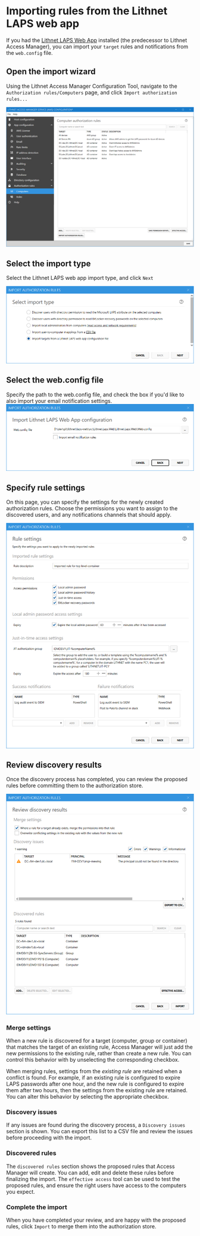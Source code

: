 # Importing rules from the Lithnet LAPS web app

If you had the [Lithnet LAPS Web App](https://github.com/lithnet/laps-web) installed (the predecessor to Lithnet Access Manager), you can import your `target` rules and notifications from the `web.config` file.

## Open the import wizard

Using the Lithnet Access Manager Configuration Tool, navigate to the `Authorization rules/Computers` page, and click `Import authorization rules...`

![](../../images/ui-page-authorization-rules-computers.png)

## Select the import type

Select the Lithnet LAPS web app import type, and click `Next`

![](../../images/ui-page-import-type-lapsweb.png)

## Select the web.config file

Specify the path to the web.config file, and check the box if you'd like to also import your email notification settings. ![](../../images/ui-page-import-lapsweb.png)

## Specify rule settings

On this page, you can specify the settings for the newly created authorization rules. Choose the permissions you want to assign to the discovered users, and any notifications channels that should apply.

![](../../images/ui-page-import-rulesettings.png)

## Review discovery results

Once the discovery process has completed, you can review the proposed rules before committing them to the authorization store.

![](../../images/ui-page-import-results.png)

### Merge settings

When a new rule is discovered for a target (computer, group or container) that matches the target of an existing rule, Access Manager will just add the new permissions to the existing rule, rather than create a new rule. You can control this behavior with by unselecting the corresponding checkbox.

When merging rules, settings from the _existing rule_ are retained when a conflict is found. For example, if an existing rule is configured to expire LAPS passwords after one hour, and the new rule is configured to expire them after two hours, then the settings from the existing rule are retained. You can alter this behavior by selecting the appropriate checkbox.

### Discovery issues

If any issues are found during the discovery process, a `Discovery issues` section is shown. You can export this list to a CSV file and review the issues before proceeding with the import.

### Discovered rules

The `discovered rules` section shows the proposed rules that Access Manager will create. You can add, edit and delete these rules before finalizing the import. The `effective access` tool can be used to test the proposed rules, and ensure the right users have access to the computers you expect.

### Complete the import

When you have completed your review, and are happy with the proposed rules, click `Import` to merge them into the authorization store.

